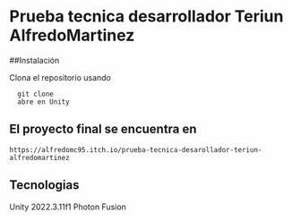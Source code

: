 # Prueba tecnica desarrollador Teriun AlfredoMartinez

##Instalación

Clona el repositorio usando 

      git clone
      abre en Unity

## El proyecto final se encuentra en

    https://alfredomc95.itch.io/prueba-tecnica-desarollador-teriun-alfredomartinez

## Tecnologias

Unity 2022.3.11f1
Photon Fusion

